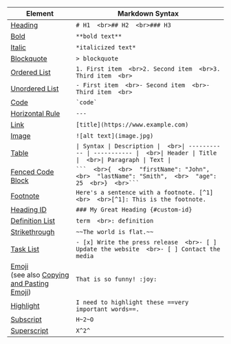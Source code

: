 | Element | Markdown Syntax |
| --- | --- |
| [Heading](/basic-syntax/#headings) | `# H1  <br>## H2  <br>### H3` |
| [Bold](/basic-syntax/#bold) | `**bold text**` |
| [Italic](/basic-syntax/#italic) | `*italicized text*` |
| [Blockquote](/basic-syntax/#blockquotes-1) | `> blockquote` |
| [Ordered List](/basic-syntax/#ordered-lists) | `1. First item  <br>2. Second item  <br>3. Third item  <br>` |
| [Unordered List](/basic-syntax/#unordered-lists) | `- First item  <br>- Second item  <br>- Third item  <br>` |
| [Code](/basic-syntax/#code) | `` `code` `` |
| [Horizontal Rule](/basic-syntax/#horizontal-rules) | `---` |
| [Link](/basic-syntax/#links) | `[title](https://www.example.com)` |
| [Image](/basic-syntax/#images-1) | `![alt text](image.jpg)` |
| [Table](/extended-syntax/#tables) | `\| Syntax \| Description \|  <br>\| ----------- \| ----------- \|  <br>\| Header \| Title \|  <br>\| Paragraph \| Text \|` |
| [Fenced Code Block](/extended-syntax/#fenced-code-blocks) | ` ```  <br>{  <br>  "firstName": "John",  <br>  "lastName": "Smith",  <br>  "age": 25  <br>}  <br>``` ` |
| [Footnote](/extended-syntax/#footnotes) | `Here's a sentence with a footnote. [^1]  <br>  <br>[^1]: This is the footnote.` |
| [Heading ID](/extended-syntax/#heading-ids) | `### My Great Heading {#custom-id}` |
| [Definition List](/extended-syntax/#definition-lists) | `term  <br>: definition` |
| [Strikethrough](/extended-syntax/#strikethrough) | `~~The world is flat.~~` |
| [Task List](/extended-syntax/#task-lists) | `- [x] Write the press release  <br>- [ ] Update the website  <br>- [ ] Contact the media` |
| [Emoji](/extended-syntax/#emoji)  <br>(see also [Copying and Pasting Emoji](/extended-syntax/#copying-and-pasting-emoji)) | `That is so funny! :joy:` |
| [Highlight](/extended-syntax/#highlight) | `I need to highlight these ==very important words==.` |
| [Subscript](/extended-syntax/#subscript) | `H~2~O` |
| [Superscript](/extended-syntax/#superscript) | `X^2^` |